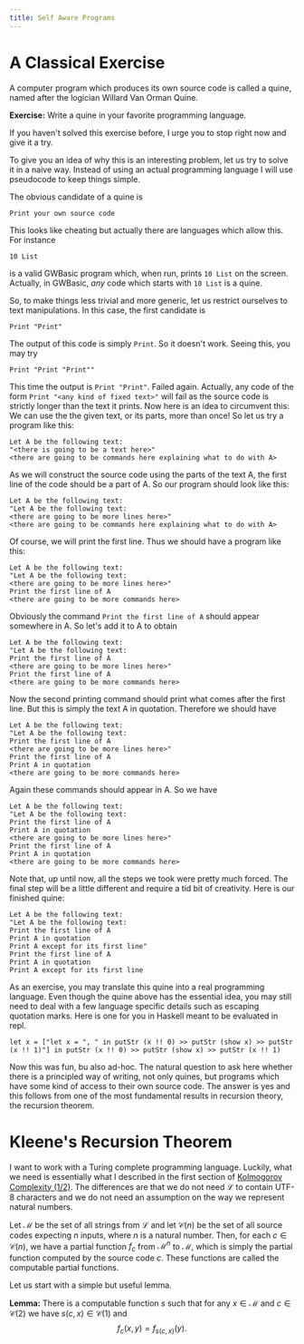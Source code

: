 ```yaml
---
title: Self Aware Programs
---
```


# A Classical Exercise

A computer program which produces its own source code is called a quine, named after the logician Willard Van Orman Quine.

**Exercise:** Write a quine in your favorite programming language.

If you haven't solved this exercise before, I urge you to stop right now and give it a try.

To give you an idea of why this is an interesting problem, let us try to solve it in a naive way. Instead of using an actual programming language
I will use pseudocode to keep things simple.

The obvious candidate of a quine is

```
Print your own source code
```

This looks like cheating but actually there are languages which allow this. For instance

```
10 List
```

is a valid GWBasic program which, when run, prints `10 List` on the screen. Actually, in GWBasic, *any* code which starts with `10 List`
is a quine.

So, to make things less trivial and more generic, let us restrict ourselves to text manipulations. In this case, the first candidate is
```
Print "Print"
```

The output of this code is simply `Print`. So it doesn't work. Seeing this, you may try
```
Print "Print "Print""
```

This time the output is `Print "Print"`. Failed again. Actually, any code of the form `Print "<any kind of fixed text>"` will fail
as the source code is strictly longer than the text it prints. Now here is an idea to circumvent this: We can use the the given text, or its parts, more than once!
So let us try a program like this:
```
Let A be the following text:
"<there is going to be a text here>"
<there are going to be commands here explaining what to do with A>
```

As we will construct the source code using the parts of the text A, the first line of the code should be a part of A. So our program should look like this:
```
Let A be the following text:
"Let A be the following text:
<there are going to be more lines here>"
<there are going to be commands here explaining what to do with A>
```

Of course, we will print the first line. Thus we should have a program like this:
```
Let A be the following text:
"Let A be the following text:
<there are going to be more lines here>"
Print the first line of A
<there are going to be more commands here>
```

Obviously the command `Print the first line of A` should appear somewhere in A. So let's add it to A to obtain

```
Let A be the following text:
"Let A be the following text:
Print the first line of A
<there are going to be more lines here>"
Print the first line of A
<there are going to be more commands here>
```

Now the second printing command should print what comes after the first line. But this is simply the text A in quotation. Therefore we should have

```
Let A be the following text:
"Let A be the following text:
Print the first line of A
<there are going to be more lines here>"
Print the first line of A
Print A in quotation
<there are going to be more commands here>
```

Again these commands should appear in A. So we have

```
Let A be the following text:
"Let A be the following text:
Print the first line of A
Print A in quotation
<there are going to be more lines here>"
Print the first line of A
Print A in quotation
<there are going to be more commands here>
```

Note that, up until now, all the steps we took were pretty much forced. The final step will be a little different and require a tid bit of creativity.
Here is our finished quine:

```
Let A be the following text:
"Let A be the following text:
Print the first line of A
Print A in quotation
Print A except for its first line"
Print the first line of A
Print A in quotation
Print A except for its first line
```

As an exercise, you may translate this quine into a real programming language. Even though the quine above has the essential idea, you may still need to deal with a few language specific details such as escaping quotation marks. Here is one for you in Haskell meant to be evaluated in repl.

```
let x = ["let x = ", " in putStr (x !! 0) >> putStr (show x) >> putStr (x !! 1)"] in putStr (x !! 0) >> putStr (show x) >> putStr (x !! 1)
```

Now this was fun, bu also ad-hoc. The natural question to ask here whether there is a principled way of writing, not only quines, but programs which have some kind of access to their own source code. The answer is yes and this follows from one of the most fundamental results in recursion theory, the recursion theorem.

# Kleene's Recursion Theorem

I want to work with a Turing complete programming language. Luckily, what we need is essentially what I described in the first section of
[Kolmogorov Complexity (1/2)](https://sonatsuer.github.io/kolmogorov-complexity/2018/05/21/kolmogorov-complexity-1.html). The differences
are that we do not need $\mathcal{L}$ to contain UTF-8 characters and we do not need an assumption on the way we represent natural numbers.

Let $\mathcal{M}$ be the set of all strings from $\mathcal{L}$ and let $\mathcal{C}(n)$ be the set of all source codes
expecting $n$ inputs, where $n$ is a natural number. Then, for each $c\in\mathcal{C}(n)$, we have a partial function $f_c$ from
$\mathcal{M}^n$ to $\mathcal{M}$, which is simply the partial function computed by the source code $c$. These functions are called the computable partial functions.

Let us start with a simple but useful lemma.

**Lemma:** There is a computable function $s$ such that for any $x\in\mathcal{M}$ and $c\in\mathcal{C}(2)$ we have
$s(c,x)\in\mathcal{C}(1)$ and
$$
   f_c(x,y) = f_{s(c,x)}(y).
$$
